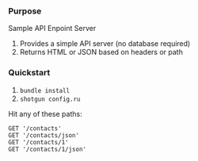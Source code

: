 ### Purpose
Sample API Enpoint Server

1. Provides a simple API server (no database required)
2. Returns HTML or JSON based on headers or path

### Quickstart

1.  `bundle install`
2.  `shotgun config.ru`

Hit any of these paths:

```
GET '/contacts'
GET '/contacts/json'
GET '/contacts/1'
GET '/contacts/1/json'
```
